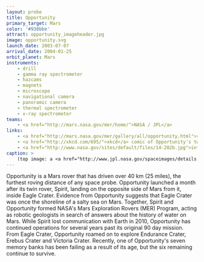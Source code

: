 ```yaml
---
layout: probe
title: Opportunity
primary_target: Mars
color: '#938bbe'
attract: opportunity_imageheader.jpg
image: opportunity.svg
launch_date: 2003-07-07
arrival_date: 2004-01-25
orbit_planet: Mars
instruments:
    - drill
    - gamma ray spectrometer
    - hazcams
    - magnets
    - microscope
    - navigational camera
    - panoramic camera
    - thermal spectrometer
    - x-ray spectrometer
teams:
    - <a href="http://mars.nasa.gov/mer/home/">NASA / JPL</a>
links:
    - <a href="http://mars.nasa.gov/mer/gallery/all/opportunity.html">raw images</a> taken by Opportunity
    - <a href="http://xkcd.com/695/">xkcd</a> comic of Opportunity's twin, Spirit
    - <a href="http://www.nasa.gov/sites/default/files/14-202b.jpg">infographic</a> of the distances rovers have driven on the Moon and Mars
caption: >
    (top image: a <a href="http://www.jpl.nasa.gov/spaceimages/details.php?id=PIA13596">mosaic of Yankee Clipper crater</a> on Mars witnessed by Opportunity, NASA/JPL-Caltech)
---
```

Opportunity is a Mars rover that has driven over 40 km (25 miles), the furthest roving distance of any space probe. Opportunity launched a month after its twin rover, Spirit, landing on the opposite side of Mars from it, inside Eagle Crater. Evidence from Opportunity suggests that Eagle Crater was once the shoreline of a salty sea on Mars. Together, Spirit and Opportunity formed NASA's Mars Exploration Rovers (MER) Program, acting as robotic geologists in search of answers about the history of water on Mars. While Spirit lost communication with Earth in 2010, Opportunity has continued operations for several years past its original 90 day mission. From Eagle Crater, Opportunity roamed on to explore Endurance Crater, Erebus Crater and Victoria Crater. Recently, one of Opportunity's seven memory banks has been failing as a result of its age, but the six remaining continue to survive.


